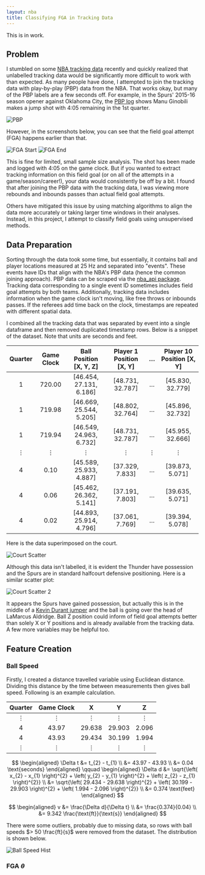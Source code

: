 ```yaml
---
layout: nba
title: Classifying FGA in Tracking Data
---
```


This is in work.

## Problem

I stumbled on some [NBA tracking data](https://github.com/linouk23/NBA-Player-Movements) recently and quickly realized that unlabelled tracking data would be significantly more difficult to work with than expected. As many people have done, I attempted to join the tracking data with play-by-play (PBP) data from the NBA. That works okay, but many of the PBP labels are a few seconds off. For example, in the Spurs' 2015-16 season opener against Oklahoma City, the [PBP log](https://www.nba.com/game/sas-vs-okc-0021500013/play-by-play?period=Q1) shows Manu Ginobili makes a jump shot with 4:05 remaining in the 1st quarter.

![PBP](https://williamscale.github.io/attachments/classify-fga-tracking/ex3.PNG)

However, in the screenshots below, you can see that the field goal attempt (FGA) happens earlier than that.

![FGA Start](https://williamscale.github.io/attachments/classify-fga-tracking/ex1.PNG)
![FGA End](https://williamscale.github.io/attachments/classify-fga-tracking/ex2.PNG)

This is fine for limited, small sample size analysis. The shot has been made and logged with 4:05 on the game clock. But if you wanted to extract tracking information on this field goal (or on all of the attempts in a game/season/career!), your data would consistently be off by a bit. I found that after joining the PBP data with the tracking data, I was viewing more rebounds and inbounds passes than actual field goal attempts. 

Others have mitigated this issue by using matching algorithms to align the data more accurately or taking larger time windows in their analyses. Instead, in this project, I attempt to classify field goals using unsupervised methods.

## Data Preparation

Sorting through the data took some time, but essentially, it contains ball and player locations measured at 25 Hz and separated into "events". These events have IDs that align with the NBA's PBP data (hence the common joining approach). PBP data can be scraped via the [nba_api package](https://pypi.org/project/nba_api/). Tracking data corresponding to a single event ID sometimes includes field goal attempts by both teams. Additionally, tracking data includes information when the game clock isn't moving, like free throws or inbounds passes. If the referees add time back on the clock, timestamps are repeated with different spatial data.

I combined all the tracking data that was separated by event into a single dataframe and then removed duplicated timestamp rows. Below is a snippet of the dataset. Note that units are seconds and feet.

| Quarter | Game Clock | Ball Position [X, Y, Z] | Player 1 Position [X, Y] | &#8230; | Player 10 Position [X, Y] |
|:-:|:-:|:-:|:-:|:-:|:-:|
| 1 | 720.00 | [46.454, 27.131, 6.186] | [48.731, 32.787] | &#8230; | [45.830, 32.779] |
| 1 | 719.98 | [46.669, 25.544, 5.205] | [48.802, 32.764] | &#8230; | [45.896, 32.732] |
| 1 | 719.94 | [46.549, 24.963, 6.732] | [48.731, 32.787] | &#8230; | [45.955, 32.666] |
| &#8942; | &#8942; | &#8942; | &#8942; | &#8942; | &#8942; |
| 4 | 0.10 | [45.589, 25.933, 4.887] | [37.329, 7.833] | &#8230; | [39.873, 5.071] |
| 4 | 0.06 | [45.462, 26.362, 5.141] | [37.191, 7.803] | &#8230; | [39.635, 5.071] |
| 4 | 0.02 | [44.893, 25.914, 4.796] | [37.061, 7.769] | &#8230; | [39.394, 5.078] |

Here is the data superimposed on the court.

![Court Scatter](https://williamscale.github.io/attachments/classify-fga-tracking/ex4.PNG)

Although this data isn't labelled, it is evident the Thunder have possession and the Spurs are in standard halfcourt defensive positioning. Here is a similar scatter plot:

![Court Scatter 2](https://williamscale.github.io/attachments/classify-fga-tracking/ex5.PNG)

It appears the Spurs have gained possession, but actually this is in the middle of a [Kevin Durant jumper](https://www.nba.com/stats/events?CFID=&CFPARAMS=&GameEventID=43&GameID=0021500013&Season=2015-16&flag=1&title=Durant%2015%27%20Jump%20Shot%20(4%20PTS)%20(Westbrook%202%20AST)) and the ball is going over the head of LaMarcus Aldridge. Ball Z position could inform of field goal attempts better than solely X or Y positions and is already available from the tracking data. A few more variables may be helpful too. 

## Feature Creation

### Ball Speed

Firstly, I created a distance travelled variable using Euclidean distance. Dividing this distance by the time between measurements then gives ball speed. Following is an example calculation.

| Quarter | Game Clock | X       | Y       | Z       |
|:-------:|:----------:|:-------:|:-------:|:-------:|
| &#8942; | &#8942;    | &#8942; | &#8942; | &#8942; |
| 4       | 43.97      | 29.638  | 29.903  | 2.096   |
| 4       | 43.93      | 29.434  | 30.199  | 1.994   |
| &#8942; | &#8942;    | &#8942; | &#8942; | &#8942; |

$$
\begin{aligned}
\Delta t &= t_{2} - t_{1} \\
&= 43.97 - 43.93 \\
&= 0.04 \text{seconds}
\end{aligned}
\qquad
\begin{aligned}
\Delta d &= \sqrt{\left( x_{2} - x_{1} \right)^{2} + \left( y_{2} - y_{1} \right)^{2} + \left( z_{2} - z_{1} \right)^{2}} \\
&= \sqrt{\left( 29.434 - 29.638 \right)^{2} + \left( 30.199 - 29.903 \right)^{2} + \left( 1.994 - 2.096 \right)^{2}} \\
&= 0.374 \text{feet}
\end{aligned}
$$

$$
\begin{aligned}
v &= \frac{\Delta d}{\Delta t} \\
&= \frac{0.374}{0.04} \\
&= 9.342 \frac{\text{ft}}{\text{s}}
\end{aligned}
$$

There were some outliers, probably due to missing data, so rows with ball speeds $> 50 \frac{ft}{s}$ were removed from the dataset. The distribution is shown below.

![Ball Speed Hist](https://williamscale.github.io/attachments/classify-fga-tracking/ballspeed_hist1.PNG)

### FGA $\theta$

